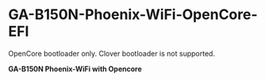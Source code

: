 # GA-B150N-Phoenix-WiFi-OpenCore-EFI
OpenCore bootloader only. 
Clover bootloader is not supported.

__GA-B150N Phoenix-WiFi with Opencore__
